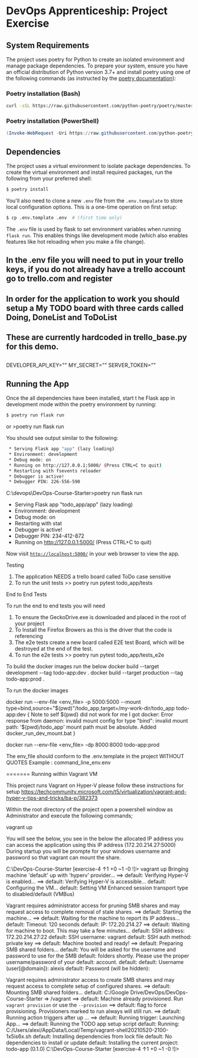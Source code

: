 # DevOps Apprenticeship: Project Exercise

## System Requirements

The project uses poetry for Python to create an isolated environment and manage package dependencies. To prepare your system, ensure you have an official distribution of Python version 3.7+ and install poetry using one of the following commands (as instructed by the [poetry documentation](https://python-poetry.org/docs/#system-requirements)):

### Poetry installation (Bash)

```bash
curl -sSL https://raw.githubusercontent.com/python-poetry/poetry/master/get-poetry.py | python
```

### Poetry installation (PowerShell)

```powershell
(Invoke-WebRequest -Uri https://raw.githubusercontent.com/python-poetry/poetry/master/get-poetry.py -UseBasicParsing).Content | python
```

## Dependencies

The project uses a virtual environment to isolate package dependencies. To create the virtual environment and install required packages, run the following from your preferred shell:

```bash
$ poetry install
```

You'll also need to clone a new `.env` file from the `.env.tempalate` to store local configuration options. This is a one-time operation on first setup:

```bash
$ cp .env.template .env  # (first time only)
```

The `.env` file is used by flask to set environment variables when running `flask run`. This enables things like development mode (which also enables features like hot reloading when you make a file change). 
## In the .env file you will need to put in your trello keys, if you do not already have a trello account go to trello.com and register
## In order for the application to work you should setup a My TODO board with three cards called Doing, DoneList and ToDoList
## These are currently hardcoded in trello_base.py for this demo.
## 
DEVELOPER_API_KEY="<your key>"
MY_SECRET="<your secret>"
SERVER_TOKEN="<your token>"

## Running the App

Once the all dependencies have been installed, start t he Flask app in development mode within the poetry environment by running:

```bash
$ poetry run flask run
```
or 
<Your DevOps-Course-Starter Directory>>poetry run flask run


You should see output similar to the following:
```bash
 * Serving Flask app "app" (lazy loading)
 * Environment: development
 * Debug mode: on
 * Running on http://127.0.0.1:5000/ (Press CTRL+C to quit)
 * Restarting with fsevents reloader
 * Debugger is active!
 * Debugger PIN: 226-556-590
```

C:\devops\DevOps-Course-Starter>poetry run flask run
 * Serving Flask app "todo_app/app" (lazy loading)
 * Environment: development
 * Debug mode: on
 * Restarting with stat
 * Debugger is active!
 * Debugger PIN: 234-412-872
 * Running on http://127.0.0.1:5000/ (Press CTRL+C to quit)


Now visit [`http://localhost:5000/`](http://localhost:5000/) in your web browser to view the app.

Testing 

1. The application NEEDS a trello board called ToDo case sensitive 
2. To run the unit tests >> poetry run pytest todo_app/tests

End to End Tests

To run the end to end tests you will need 

1. To ensure the GeckoDrive.exe is downloaded and placed in the root of your project 
2. To Install the Firefox Browers as this is the driver that the code is referencing 
3. The e2e tests create a new board called E2E test Board, which will be destroyed at the end of the test. 
4. To run the e2e tests >> poetry run pytest todo_app/tests_e2e


To build the docker images run the below 
docker build --target development --tag todo-app:dev .
docker build --target production --tag todo-app:prod .

To run the docker images 

docker run --env-file <env_file> -p 5000:5000 --mount type=bind,source="$(pwd)"/todo_app,target=/my-work-dir/todo_app todo-app:dev
{ 
    Note to self ${pwd} did not work for me I got 
    docker: Error response from daemon: invalid mount config for type "bind": invalid mount path: '$(pwd)/todo_app' mount path must be absolute.
    Added docker_run_dev_mount.bat
}

docker run --env-file <env_file> -dp 8000:8000 todo-app:prod

The env_file should conform to the .env.template in the project WITHOUT QUOTES
Example : command_line_env.env


=======
Running within Vagrant VM

This project runs Vagrant on Hyper-V please follow these instructions for setup https://techcommunity.microsoft.com/t5/virtualization/vagrant-and-hyper-v-tips-and-tricks/ba-p/382373

Within the root directory of the project open a powershell window as Administrator and execute the following commands;

vagrant up

You will see the below, you see in the below the allocated IP address you can access the application using this IP address (172.20.214.27:5000) 
During startup you will be prompte for your windows username and password so that vagrant can mount the share. 

C:\DevOps-Course-Starter [exercise-4 ↑1 +0 ~1 -0 !]> vagrant up
Bringing machine 'default' up with 'hyperv' provider...
==> default: Verifying Hyper-V is enabled...
==> default: Verifying Hyper-V is accessible...
    default: Configuring the VM...
    default: Setting VM Enhanced session transport type to disabled/default (VMBus)

Vagrant requires administrator access for pruning SMB shares and
may request access to complete removal of stale shares.
==> default: Starting the machine...
==> default: Waiting for the machine to report its IP address...
    default: Timeout: 120 seconds
    default: IP: 172.20.214.27
==> default: Waiting for machine to boot. This may take a few minutes...
    default: SSH address: 172.20.214.27:22
    default: SSH username: vagrant
    default: SSH auth method: private key
==> default: Machine booted and ready!
==> default: Preparing SMB shared folders...
    default: You will be asked for the username and password to use for the SMB
    default: folders shortly. Please use the proper username/password of your
    default: account.
    default:
    default: Username (user[@domain]): alexis
    default: Password (will be hidden):

Vagrant requires administrator access to create SMB shares and
may request access to complete setup of configured shares.
==> default: Mounting SMB shared folders...
    default: C:/Google Drive/DevOps/DevOps-Course-Starter => /vagrant
==> default: Machine already provisioned. Run `vagrant provision` or use the `--provision`
==> default: flag to force provisioning. Provisioners marked to run always will still run.
==> default: Running action triggers after up ...
==> default: Running trigger: Launching App...
==> default: Running the TODO app setup script
    default: Running: C:/Users/alexi/AppData/Local/Temp/vagrant-shell20210520-2100-1x5is6x.sh
    default: Installing dependencies from lock file
    default: No dependencies to install or update
    default: Installing the current project: todo-app (0.1.0)
C:\DevOps-Course-Starter [exercise-4 ↑1 +0 ~1 -0 !]>


